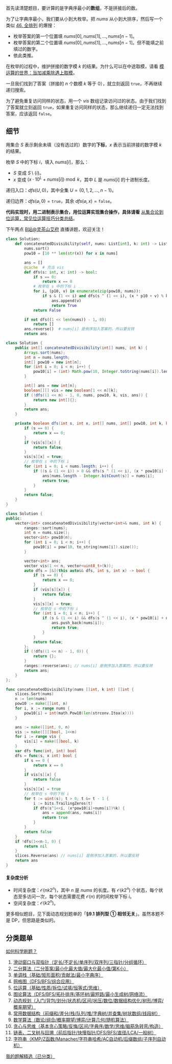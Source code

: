 首先读清楚题目，要计算的是字典序最小的**数组**，不是拼接后的数。

为了让字典序最小，我们要从小到大枚举。把 $\textit{nums}$ 从小到大排序，然后写一个类似 [46. 全排列](https://leetcode.cn/problems/permutations/) 的爆搜：

- 枚举答案的第一个位置填 $\textit{nums}[0],\textit{nums}[1],\ldots,\textit{nums}[n-1]$。
- 枚举答案的第二个位置填 $\textit{nums}[0],\textit{nums}[1],\ldots,\textit{nums}[n-1]$。但不能填之前填过的数字。
- 依此类推。

在枚举的过程中，维护拼接的数字模 $k$ 的结果。为什么可以在中途取模，请看 [模运算的世界：当加减乘除遇上取模](https://leetcode.cn/circle/discuss/mDfnkW/)。

一旦我们找到了答案（拼接的 $n$ 个数模 $k$ 等于 $0$），就立刻返回 $\texttt{true}$，不再继续递归搜索。

为了避免重复访问同样的状态，用一个 $\textit{vis}$ 数组记录访问过的状态。由于我们找到了答案就立刻返回 $\texttt{true}$，如果重复访问同样的状态，那么继续递归一定无法找到答案，应该返回 $\texttt{false}$。

## 细节

用集合 $S$ 表示剩余未填（没有选过的）数字的**下标**，$x$ 表示当前拼接的数字模 $k$ 的结果。

枚举 $S$ 中的下标 $i$，填入 $\textit{nums}[i]$，那么：

- $S$ 变成 $S\setminus \{i\}$。
- $x$ 变成 $(x\cdot 10^L + \textit{nums}[i])\bmod k$，其中 $L$ 是 $\textit{nums}[i]$ 的十进制长度。

递归入口：$\textit{dfs}(U,0)$，其中全集 $U=\{0,1,2,\ldots,n-1\}$。

递归边界：$\textit{dfs}(\varnothing,0)=\texttt{true}$，其余 $\textit{dfs}(\varnothing,x)=\texttt{false}$。

**代码实现时，用二进制表示集合，用位运算实现集合操作，具体请看** [从集合论到位运算，常见位运算技巧分类总结](https://leetcode.cn/circle/discuss/CaOJ45/)。

下午两点 [B站@灵茶山艾府](https://space.bilibili.com/206214) 直播讲题，欢迎关注！

```py [sol-Python3]
class Solution:
    def concatenatedDivisibility(self, nums: List[int], k: int) -> List[int]:
        nums.sort()
        pow10 = [10 ** len(str(x)) for x in nums]

        ans = []
        @cache  # 充当 vis
        def dfs(s: int, x: int) -> bool:
            if s == 0:
                return x == 0
            # 枚举在 s 中的下标 i
            for i, (p10, v) in enumerate(zip(pow10, nums)):
                if s & (1 << i) and dfs(s ^ (1 << i), (x * p10 + v) % k):
                    ans.append(v)
                    return True
            return False

        if not dfs((1 << len(nums)) - 1, 0):
            return []
        ans.reverse()  # nums[i] 是倒序加入答案的，所以要反转
        return ans
```

```java [sol-Java]
class Solution {
    public int[] concatenatedDivisibility(int[] nums, int k) {
        Arrays.sort(nums);
        int n = nums.length;
        int[] pow10 = new int[n];
        for (int i = 0; i < n; i++) {
            pow10[i] = (int) Math.pow(10, Integer.toString(nums[i]).length());
        }

        int[] ans = new int[n];
        boolean[][] vis = new boolean[1 << n][k];
        if (!dfs((1 << n) - 1, 0, nums, pow10, k, vis, ans)) {
            return new int[]{};
        }
        return ans;
    }

    private boolean dfs(int s, int x, int[] nums, int[] pow10, int k, boolean[][] vis, int[] ans) {
        if (s == 0) {
            return x == 0;
        }
        if (vis[s][x]) {
            return false;
        }
        vis[s][x] = true;
        // 枚举在 s 中的下标 i
        for (int i = 0; i < nums.length; i++) {
            if ((s & (1 << i)) > 0 && dfs(s ^ (1 << i), (x * pow10[i] + nums[i]) % k, nums, pow10, k, vis, ans)) {
                ans[nums.length - Integer.bitCount(s)] = nums[i];
                return true;
            }
        }
        return false;
    }
}
```

```cpp [sol-C++]
class Solution {
public:
    vector<int> concatenatedDivisibility(vector<int>& nums, int k) {
        ranges::sort(nums);
        int n = nums.size();
        vector<int> pow10(n);
        for (int i = 0; i < n; i++) {
            pow10[i] = pow(10, to_string(nums[i]).size());
        }

        vector<int> ans;
        vector vis(1 << n, vector<uint8_t>(k));
        auto dfs = [&](this auto&& dfs, int s, int x) -> bool {
            if (s == 0) {
                return x == 0;
            }
            if (vis[s][x]) {
                return false;
            }
            vis[s][x] = true;
            // 枚举在 s 中的下标 i
            for (int i = 0; i < n; i++) {
                if (s & (1 << i) && dfs(s ^ (1 << i), (x * pow10[i] + nums[i]) % k)) {
                    ans.push_back(nums[i]);
                    return true;
                }
            }
            return false;
        };
        if (!dfs((1 << n) - 1, 0)) {
            return {};
        }
        ranges::reverse(ans); // nums[i] 是倒序加入答案的，所以要反转
        return ans;
    }
};
```

```go [sol-Go]
func concatenatedDivisibility(nums []int, k int) []int {
	slices.Sort(nums)
	n := len(nums)
	pow10 := make([]int, n)
	for i, x := range nums {
		pow10[i] = int(math.Pow10(len(strconv.Itoa(x))))
	}

	ans := make([]int, 0, n)
	vis := make([][]bool, 1<<n)
	for i := range vis {
		vis[i] = make([]bool, k)
	}
	var dfs func(int, int) bool
	dfs = func(s, x int) bool {
		if s == 0 {
			return x == 0
		}
		if vis[s][x] {
			return false
		}
		vis[s][x] = true
		// 枚举在 s 中的下标 i
		for t := uint(s); t > 0; t &= t - 1 {
			i := bits.TrailingZeros(t)
			if dfs(s^1<<i, (x*pow10[i]+nums[i])%k) {
				ans = append(ans, nums[i])
				return true
			}
		}
		return false
	}
	if !dfs(1<<n-1, 0) {
		return nil
	}
	slices.Reverse(ans) // nums[i] 是倒序加入答案的，所以要反转
	return ans
}
```

#### 复杂度分析

- 时间复杂度：$\mathcal{O}(nk2^n)$，其中 $n$ 是 $\textit{nums}$ 的长度。有 $\mathcal{O}(k2^n)$ 个状态，每个状态至多访问一次，每个状态需要花费 $\mathcal{O}(n)$ 的时间枚举下标 $i$。
- 空间复杂度：$\mathcal{O}(k2^n)$。

更多相似题目，见下面动态规划题单的「**§9.1 排列型 ① 相邻无关**」。虽然本题不是 DP，但思路是类似的。

## 分类题单

[如何科学刷题？](https://leetcode.cn/circle/discuss/RvFUtj/)

1. [滑动窗口与双指针（定长/不定长/单序列/双序列/三指针/分组循环）](https://leetcode.cn/circle/discuss/0viNMK/)
2. [二分算法（二分答案/最小化最大值/最大化最小值/第K小）](https://leetcode.cn/circle/discuss/SqopEo/)
3. [单调栈（基础/矩形面积/贡献法/最小字典序）](https://leetcode.cn/circle/discuss/9oZFK9/)
4. [网格图（DFS/BFS/综合应用）](https://leetcode.cn/circle/discuss/YiXPXW/)
5. [位运算（基础/性质/拆位/试填/恒等式/思维）](https://leetcode.cn/circle/discuss/dHn9Vk/)
6. [图论算法（DFS/BFS/拓扑排序/基环树/最短路/最小生成树/网络流）](https://leetcode.cn/circle/discuss/01LUak/)
7. [动态规划（入门/背包/划分/状态机/区间/状压/数位/数据结构优化/树形/博弈/概率期望）](https://leetcode.cn/circle/discuss/tXLS3i/)
8. [常用数据结构（前缀和/差分/栈/队列/堆/字典树/并查集/树状数组/线段树）](https://leetcode.cn/circle/discuss/mOr1u6/)
9. [数学算法（数论/组合/概率期望/博弈/计算几何/随机算法）](https://leetcode.cn/circle/discuss/IYT3ss/)
10. [贪心与思维（基本贪心策略/反悔/区间/字典序/数学/思维/脑筋急转弯/构造）](https://leetcode.cn/circle/discuss/g6KTKL/)
11. [链表、二叉树与回溯（前后指针/快慢指针/DFS/BFS/直径/LCA/一般树）](https://leetcode.cn/circle/discuss/K0n2gO/)
12. [字符串（KMP/Z函数/Manacher/字符串哈希/AC自动机/后缀数组/子序列自动机）](https://leetcode.cn/circle/discuss/SJFwQI/)

[我的题解精选（已分类）](https://github.com/EndlessCheng/codeforces-go/blob/master/leetcode/SOLUTIONS.md)
